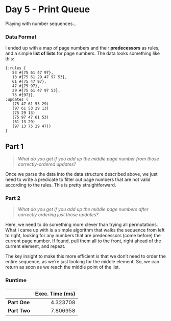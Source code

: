 # Day 5 - Print Queue

Playing with number sequences...

### Data Format

I ended up with a map of page numbers and their **predecessors** as rules, and a simple **list of lists** for page numbers. The data looks something like this:
 
 ```
{:rules {
    53 #{75 61 47 97}, 
    13 #{75 61 29 47 97 53}, 
    61 #{75 47 97}, 
    47 #{75 97}, 
    29 #{75 61 47 97 53}, 
    75 #{97}},
 :updates (
    (75 47 61 53 29)
    (97 61 53 29 13)
    (75 29 13)
    (75 97 47 61 53)
    (61 13 29)
    (97 13 75 29 47))
 }
```

## Part 1
> _What do you get if you add up the middle page number from those correctly-ordered updates?_


Once we parse the data into the data structure described above, we just need to write a predicate to filter out page numbers that are not valid according to the rules. This is pretty straightforward.

### Part 2
> _What do you get if you add up the middle page numbers after correctly ordering just those updates?_

Here, we need to do something more clever than trying all permutations. What I came up with is a simple algorithm that walks the sequence from left to right, looking for any numbers that are predecessors (come before) the current page number. If found, pull them all to the front, right ahead of the current element, and repeat.

The key insight to make this more efficient is that we don’t need to order the entire sequence, as we’re just looking for the middle element. So, we can return as soon as we reach the middle point of the list.

### Runtime

|              | Exec. Time (ms) |
|--------------|----------------:|
| **Part One** |         4.323708|
| **Part Two** |         7.806958|